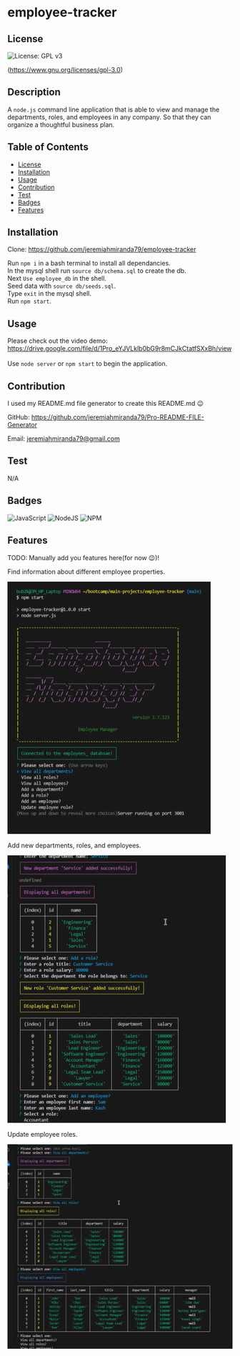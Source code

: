 # employee-tracker
    
  ## License
  ![License: GPL v3](https://img.shields.io/badge/License-GPLv3-blue.svg) 
 
  (https://www.gnu.org/licenses/gpl-3.0)

  ## Description
  A `node.js` command line application that is able to view and manage the departments, roles, and employees in any company. So that they can organize a thoughtful business plan.

  ## Table of Contents
  - [License](#license)
  - [Installation](#installation)
  - [Usage](#usage)
  - [Contribution](#contribution)
  - [Test](#test)
  - [Badges](#badges)
  - [Features](#features)

  ## Installation
  Clone: https://github.com/jeremiahmiranda79/employee-tracker

  Run `npm i` in a bash terminal to install all dependancies.<br/>
  In the mysql shell run `source db/schema.sql` to create the db.<br/>
  Next `Use employee_db` in the shell.<br/>
  Seed data with `source db/seeds.sql`.<br/>
  Type `exit` in the mysql shell.<br/>
  Run `npm start`.<br/> 

  ## Usage
  Please check out the video demo: https://drive.google.com/file/d/1Pro_eYJVLklb0bG9r8mCJkCtatfSXxBh/view<br/>
  <br/>
  Use `node server` or `npm start` to begin the application.

  ## Contribution
  I used my README.md file generator to create this README.md 😉

  GitHub: https://github.com/jeremiahmiranda79/Pro-README-FILE-Generator

  Email: jeremiahmiranda79@gmail.com

  ## Test
  N/A

  ## Badges
  ![JavaScript](https://img.shields.io/badge/javascript-%23323330.svg?style=for-the-badge&logo=javascript&logoColor=%23F7DF1E) ![NodeJS](https://img.shields.io/badge/node.js-6DA55F?style=for-the-badge&logo=node.js&logoColor=white) ![NPM](https://img.shields.io/badge/NPM-%23CB3837.svg?style=for-the-badge&logo=npm&logoColor=white)

  ## Features
  TODO: Manually add you features here(for now 😉)!

  Find information about different employee properties.

  ![image](/img/Landing.png)

  Add new departments, roles, and employees.

  ![image](/img/Modify-Tables.png)

  Update employee roles.

  ![image](/img/View-Tables.png)